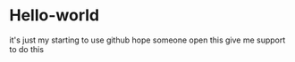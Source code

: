 # Hello-world
it's just my starting to use github hope someone open this give me support to do this

